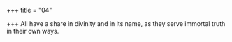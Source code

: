 +++
title = "04"

+++
All have a share in divinity and in its name,
as they serve immortal truth in their own ways. 